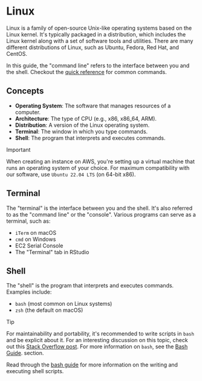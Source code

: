 # Linux

Linux is a family of open-source Unix-like operating systems based on the Linux kernel.
It's typically packaged in a distribution, which includes the Linux kernel along with
a set of software tools and utilities. There are many different distributions of
Linux, such as Ubuntu, Fedora, Red Hat, and CentOS.

In this guide, the "command line" refers to the interface between you and the
shell. Checkout the [quick reference](quick-reference.md) for common commands.

## Concepts

- **Operating System**: The software that manages resources of a computer.
- **Architecture**: The type of CPU (e.g., x86, x86_64, ARM).
- **Distribution**: A version of the Linux operating system.
- **Terminal**: The window in which you type commands.
- **Shell**: The program that interprets and executes commands.

> [!IMPORTANT]
> When creating an instance on AWS, you're setting up a virtual machine that runs an operating system of your choice.
> For maximum compatibility with our software, use `Ubuntu 22.04 LTS` (on 64-bit x86).

## Terminal

The "terminal" is the interface between you and the shell. It's also referred to as the "command line" or the "console". Various programs can serve as a terminal, such as:

- `iTerm` on macOS
- `cmd` on Windows
- EC2 Serial Console
- The "Terminal" tab in RStudio

## Shell

The "shell" is the program that interprets and executes commands. Examples
include:

- `bash` (most common on Linux systems)
- `zsh` (the default on macOS)

> [!TIP]
> For maintainability and portability, it's recommended to write scripts in `bash` and be explicit about it. For an interesting discussion on this topic, check out this [Stack Overflow post](https://unix.stackexchange.com/questions/697052/why-should-i-care-about-posix-if-im-writing-bash-scripts).
> For more information on `bash`, see the [Bash Guide](bash.md).
> section.

Read through the [bash guide](bash.md) for more information on the writing and
executing shell scripts.
